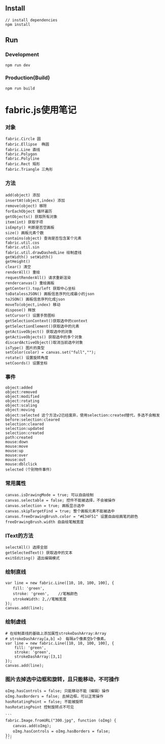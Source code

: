 ## Install
```bush
// install dependencies
npm install
```
## Run
### Development
```bush
npm run dev
```
### Production(Build)
```bush
npm run build
```

# fabric.js使用笔记
### 对象
    fabric.Circle 圆
    fabric.Ellipse	椭圆
    fabric.Line 直线
    fabric.Polygon
    fabric.Polyline
    fabric.Rect 矩形
    fabric.Triangle 三角形

### 方法
    add(object) 添加
    insertAt(object,index) 添加
    remove(object) 移除
    forEachObject 循环遍历 
    getObjects() 获取所有对象
    item(int) 获取子项
    isEmpty() 判断是否空画板
    size() 画板元素个数
    contains(object) 查询是否包含某个元素
    fabric.util.cos
    fabric.util.sin
    fabric.util.drawDashedLine 绘制虚线
    getWidth() setWidth()
    getHeight()
    clear() 清空
    renderAll() 重绘
    requestRenderAll() 请求重新渲染
    rendercanvas() 重绘画板
    getCenter().top/left 获取中心坐标
    toDatalessJSON() 画板信息序列化成最小的json
    toJSON() 画板信息序列化成json
    moveTo(object,index) 移动
    dispose() 释放
    setCursor() 设置手势图标
    getSelectionContext()获取选中的context
    getSelectionElement()获取选中的元素
    getActiveObject() 获取选中的对象
    getActiveObjects() 获取选中的多个对象
    discardActiveObject()取消当前选中对象 
    isType() 图片的类型
    setColor(color) = canvas.set("full","");
    rotate() 设置旋转角度
    setCoords() 设置坐标

### 事件
    object:added
    object:removed
    object:modified
    object:rotating
    object:scaling
    object:moving
    object:selected 这个方法v2已经废弃，使用selection:created替代，多选不会触发
    before:selection:cleared
    selection:cleared
    selection:updated
    selection:created
    path:created
    mouse:down
    mouse:move
    mouse:up
    mouse:over
    mouse:out
    mouse:dblclick
    selected（个别物件事件）

### 常用属性
    canvas.isDrawingMode = true; 可以自由绘制
    canvas.selectable = false; 控件不能被选择，不会被操作
    canvas.selection = true; 画板显示选中
    canvas.skipTargetFind = true; 整个画板元素不能被选中
    canvas.freeDrawingBrush.color = "#E34F51" 设置自由绘画笔的颜色
    freeDrawingBrush.width 自由绘笔触宽度

### IText的方法
    selectAll() 选择全部
    getSelectedText() 获取选中的文本
    exitEditing() 退出编辑模式

### 绘制直线
```
var line = new fabric.Line([10, 10, 100, 100], {
　　fill: 'green',
　　stroke: 'green',    //笔触颜色
　　strokeWidth: 2,//笔触宽度
});
canvas.add(line);
```

### 绘制虚线
```
# 在绘制直线的基础上添加属性strokeDashArray:Array
# strokeDashArray[a,b] =》 每隔a个像素空b个像素。
var line = new fabric.Line([10, 10, 100, 100], {
    fill: 'green',
    stroke: 'green',
    strokeDashArray:[3,1] 
});
canvas.add(line);
```

### 图片去掉选中边框和旋转，且只能移动，不可操作
    oImg.hasControls = false; 只能移动不能（编辑）操作
    oImg.hasBorders = false; 去掉边框，可以正常操作
    hasRotatingPoint = false; 不能被旋转
    hasRotatingPoint 控制旋转点不可见

    ```
    fabric.Image.fromURL("300.jpg", function (oImg) {
    　　canvas.add(oImg);
    　　oImg.hasControls = oImg.hasBorders = false;
    });
    ```

